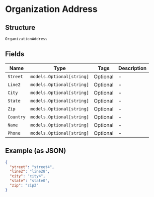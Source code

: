 
# Organization Address

## Structure

`OrganizationAddress`

## Fields

| Name | Type | Tags | Description |
|  --- | --- | --- | --- |
| `Street` | `models.Optional[string]` | Optional | - |
| `Line2` | `models.Optional[string]` | Optional | - |
| `City` | `models.Optional[string]` | Optional | - |
| `State` | `models.Optional[string]` | Optional | - |
| `Zip` | `models.Optional[string]` | Optional | - |
| `Country` | `models.Optional[string]` | Optional | - |
| `Name` | `models.Optional[string]` | Optional | - |
| `Phone` | `models.Optional[string]` | Optional | - |

## Example (as JSON)

```json
{
  "street": "street4",
  "line2": "line28",
  "city": "city4",
  "state": "state0",
  "zip": "zip2"
}
```


